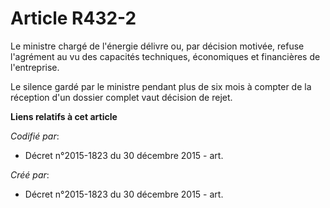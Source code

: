 # Article R432-2

Le ministre chargé de l'énergie délivre ou, par décision motivée, refuse l'agrément au vu des capacités techniques,
économiques et financières de l'entreprise.

Le silence gardé par le ministre pendant plus de six mois à compter de la réception d'un dossier complet vaut décision de
rejet.

**Liens relatifs à cet article**

_Codifié par_:

  - Décret n°2015-1823 du 30 décembre 2015 - art.

_Créé par_:

  - Décret n°2015-1823 du 30 décembre 2015 - art.
